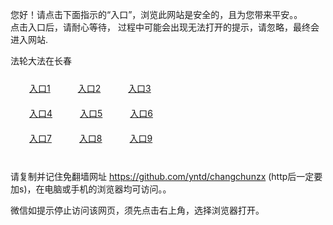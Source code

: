 您好！请点击下面指示的“入口”，浏览此网站是安全的，且为您带来平安。。 <br/>
点击入口后，请耐心等待， 过程中可能会出现无法打开的提示，请忽略，最终会进入网站. </br>

法轮大法在长春<br/>
<div style="padding:10px"><a style="margin:20px" target="_blank" href="https://d9yu6m5yg9m5k.cloudfront.net/2Qpsp?latnear" id="ccLink1" rel="nofollow">入口1</a> <a target="_blank" style="margin:20px" href="https://d4diw9id206z6.cloudfront.net/2Qpsp?ahitqapk" id="ccLink2" rel="nofollow">入口2</a> <a style="margin:20px" target="_blank" href="https://d1kf1b2f2od6o.cloudfront.net/2Qpsp?qmzzjc" id="ccLink3" rel="nofollow">入口3</a></div>

<div style="padding:10px" ><a style="margin:20px" target="_blank" href="https://d9yu6m5yg9m5k.cloudfront.net/2Qpsp?latnear" id="ccLink4" rel="nofollow">入口4</a> <a style="margin:20px" href="https://d4diw9id206z6.cloudfront.net/2Qpsp?ahitqapk" target="_blank" id="ccLink5" rel="nofollow">入口5</a> <a style="margin:20px" href="https://d1kf1b2f2od6o.cloudfront.net/2Qpsp?qmzzjc" target="_blank" id="ccLink6" rel="nofollow">入口6</a></div>

<div style="padding:10px"><a style="margin:20px" target="_blank" href="https://d9yu6m5yg9m5k.cloudfront.net/2Qpsp?latnear" id="ccLink7" rel="nofollow">入口7</a> <a style="margin:20px" href="https://d4diw9id206z6.cloudfront.net/2Qpsp?ahitqapk" target="_blank" id="ccLink8" rel="nofollow">入口8</a> <a style="margin:20px" target="_blank" href="https://d1kf1b2f2od6o.cloudfront.net/2Qpsp?qmzzjc" id="ccLink9" rel="nofollow">入口9</a></div>

<br/>



请复制并记住免翻墙网址 https://github.com/yntd/changchunzx (http后一定要加s)，在电脑或手机的浏览器均可访问。。<br/>

微信如提示停止访问该网页，须先点击右上角，选择浏览器打开。
